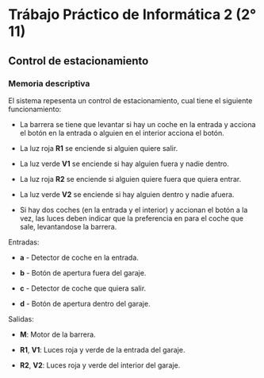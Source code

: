 # Trábajo Práctico de Informática 2 (2° 11)

## Control de estacionamiento

### Memoria descriptiva

El sistema repesenta un control de estacionamiento, cual tiene el siguiente funcionamiento:

* La barrera se tiene que levantar si hay un coche en la entrada y acciona el botón en la entrada o alguien en el interior acciona el botón.

* La luz roja **R1** se enciende si alguien quiere salir.

* La luz verde **V1** se enciende si hay alguien fuera y nadie dentro.

* La luz roja **R2** se enciende si alguien quiere fuera que quiera entrar.

* La luz verde **V2** se enciende si hay alguien dentro y nadie afuera.

* Si hay dos coches (en la entrada y el interior) y accionan el botón a la vez, las luces deben indicar que la preferencia en para el coche que sale, levantandose la barrera.


Entradas:

* **a** - Detector de coche en la entrada.

* **b** - Botón de apertura fuera del garaje.

* **c** - Detector de coche que quiera salir.

* **d** - Botón de apertura dentro del garaje.


Salidas:

* **M**: Motor de la barrera.

* **R1**, **V1**: Luces roja y verde de la entrada del garaje.

* **R2**, **V2**: Luces roja y verde del interior del garaje.

